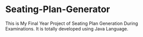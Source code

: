 # Seating-Plan-Generator

This is My Final Year Project of Seating Plan Generation During Examinations. It is totally developed using Java Language.
























